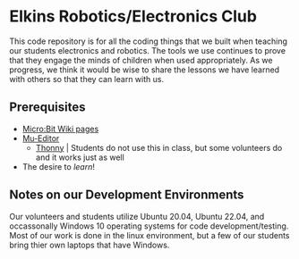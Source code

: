 # Elkins Robotics/Electronics Club
This code repository is for all the coding things that we built when teaching our students electronics and robotics. The tools we use continues to prove that they engage the minds of children when used appropriately. As we progress, we think it would be wise to share the lessons we have learned with others so that they can learn with us. 

## Prerequisites
 - [Micro:Bit Wiki pages](https://microbit-micropython.readthedocs.io/en/v1.1.1/index.html)
 - [Mu-Editor](https://codewith.mu/en/)
   - [Thonny](https://thonny.org/) | Students do not use this in class, but some volunteers do and it works just as well
 - The desire to *learn*!
## Notes on our Development Environments
Our volunteers and students utilize Ubuntu 20.04, Ubuntu 22.04, and occassonally Windows 10 operating systems for code development/testing. Most of our work is done in the linux environment, but a few of our students bring thier own laptops that have Windows. 
